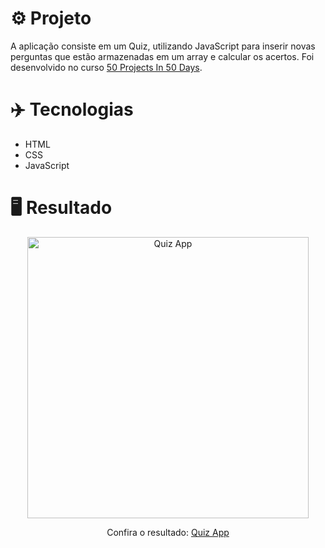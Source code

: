 # ⚙️ Projeto

A aplicação consiste em um Quiz, utilizando JavaScript para inserir novas perguntas que estão armazenadas em um array e calcular os acertos. Foi desenvolvido no curso <a href="https://www.udemy.com/share/103Pv2AEcYdFxQQXUH">50 Projects In 50 Days</a>.

# ✈️ Tecnologias

- HTML
- CSS
- JavaScript

# 🖥️ Resultado

<div align="center">
  <img alt="Quiz App" src="https://i.imgur.com/nMcZXJ6.png" width="450px">
  <p>Confira o resultado: <a href="https://quiz-app-ruuuff.netlify.app">Quiz App</a></p>
</div>

